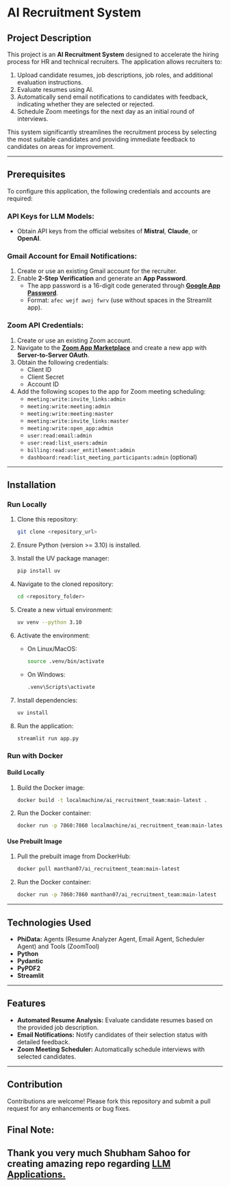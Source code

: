 # AI Recruitment System

## Project Description

This project is an **AI Recruitment System** designed to accelerate the hiring process for HR and technical recruiters. The application allows recruiters to:

1. Upload candidate resumes, job descriptions, job roles, and additional evaluation instructions.
2. Evaluate resumes using AI.
3. Automatically send email notifications to candidates with feedback, indicating whether they are selected or rejected.
4. Schedule Zoom meetings for the next day as an initial round of interviews.

This system significantly streamlines the recruitment process by selecting the most suitable candidates and providing immediate feedback to candidates on areas for improvement.

---

## Prerequisites

To configure this application, the following credentials and accounts are required:

### API Keys for LLM Models:
- Obtain API keys from the official websites of **Mistral**, **Claude**, or **OpenAI**.

### Gmail Account for Email Notifications:
1. Create or use an existing Gmail account for the recruiter.
2. Enable **2-Step Verification** and generate an **App Password**.
   - The app password is a 16-digit code generated through **[Google App Password](https://support.google.com/accounts/answer/185833)**.
   - Format: `afec wejf awoj fwrv` (use without spaces in the Streamlit app).

### Zoom API Credentials:
1. Create or use an existing Zoom account.
2. Navigate to the **[Zoom App Marketplace](https://marketplace.zoom.us/)** and create a new app with **Server-to-Server OAuth**.
3. Obtain the following credentials:
   - Client ID
   - Client Secret
   - Account ID
4. Add the following scopes to the app for Zoom meeting scheduling:
   - `meeting:write:invite_links:admin`
   - `meeting:write:meeting:admin`
   - `meeting:write:meeting:master`
   - `meeting:write:invite_links:master`
   - `meeting:write:open_app:admin`
   - `user:read:email:admin`
   - `user:read:list_users:admin`
   - `billing:read:user_entitlement:admin`
   - `dashboard:read:list_meeting_participants:admin` (optional)

---

## Installation

### Run Locally

1. Clone this repository:
   ```bash
   git clone <repository_url>
   ```

2. Ensure Python (version >= 3.10) is installed.

3. Install the UV package manager:
   ```bash
   pip install uv
   ```

4. Navigate to the cloned repository:
   ```bash
   cd <repository_folder>
   ```

5. Create a new virtual environment:
   ```bash
   uv venv --python 3.10
   ```

6. Activate the environment:
   - On Linux/MacOS:
     ```bash
     source .venv/bin/activate
     ```
   - On Windows:
     ```bash
     .venv\Scripts\activate
     ```

7. Install dependencies:
   ```bash
   uv install
   ```

8. Run the application:
   ```bash
   streamlit run app.py
   ```

### Run with Docker

#### Build Locally
1. Build the Docker image:
   ```bash
   docker build -t localmachine/ai_recruitment_team:main-latest .
   ```

2. Run the Docker container:
   ```bash
   docker run -p 7860:7860 localmachine/ai_recruitment_team:main-latest
   ```

#### Use Prebuilt Image
1. Pull the prebuilt image from DockerHub:
   ```bash
   docker pull manthan07/ai_recruitment_team:main-latest
   ```

2. Run the Docker container:
   ```bash
   docker run -p 7860:7860 manthan07/ai_recruitment_team:main-latest
   ```

---

## Technologies Used

- **PhiData:** Agents (Resume Analyzer Agent, Email Agent, Scheduler Agent) and Tools (ZoomTool)
- **Python**
- **Pydantic**
- **PyPDF2**
- **Streamlit**

---

## Features

- **Automated Resume Analysis:** Evaluate candidate resumes based on the provided job description.
- **Email Notifications:** Notify candidates of their selection status with detailed feedback.
- **Zoom Meeting Scheduler:** Automatically schedule interviews with selected candidates.

---

## Contribution

Contributions are welcome! Please fork this repository and submit a pull request for any enhancements or bug fixes.

## Final Note:

Thank you  very much Shubham Sahoo for creating amazing repo regarding [LLM Applications.](https://github.com/Shubhamsaboo/awesome-llm-apps)
---